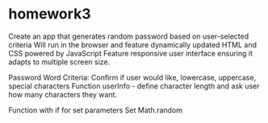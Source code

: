 # homework3

Create an app that generates random password based on user-selected criteria
Will run in the browser and feature dynamically updated HTML and CSS powered by JavaScript
Feature responsive user interface ensuring it adapts to multiple screen size.

Password Word Criteria:
Confirm if user would like, lowercase, uppercase, special characters
Function userInfo - define character length and ask user how many characters they want.

Function with if for set parameters
Set Math.random
